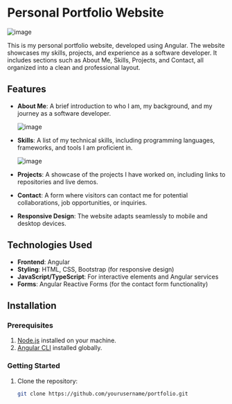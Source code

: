 # Personal Portfolio Website

![image](https://github.com/user-attachments/assets/91a0d599-b435-4372-bebe-bc4985757e01)

This is my personal portfolio website, developed using Angular. The website showcases my skills, projects, and experience as a software developer. It includes sections such as About Me, Skills, Projects, and Contact, all organized into a clean and professional layout.

## Features

- **About Me**: A brief introduction to who I am, my background, and my journey as a software developer.
  
  ![image](https://github.com/user-attachments/assets/10fb8c5a-6921-448f-8064-4481d6894657)

- **Skills**: A list of my technical skills, including programming languages, frameworks, and tools I am proficient in.

  ![image](https://github.com/user-attachments/assets/4878ac73-cee4-4db3-8a0d-3f11fa7df7ff)

- **Projects**: A showcase of the projects I have worked on, including links to repositories and live demos.
- **Contact**: A form where visitors can contact me for potential collaborations, job opportunities, or inquiries.
- **Responsive Design**: The website adapts seamlessly to mobile and desktop devices.

## Technologies Used

- **Frontend**: Angular
- **Styling**: HTML, CSS, Bootstrap (for responsive design)
- **JavaScript/TypeScript**: For interactive elements and Angular services
- **Forms**: Angular Reactive Forms (for the contact form functionality)

## Installation

### Prerequisites

1. [Node.js](https://nodejs.org/en/) installed on your machine.
2. [Angular CLI](https://angular.io/cli) installed globally.

### Getting Started

1. Clone the repository:
   ```bash
   git clone https://github.com/yourusername/portfolio.git
